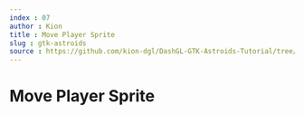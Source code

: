 ```yaml
---
index : 07
author : Kion
title : Move Player Sprite
slug : gtk-astroids
source : https://github.com/kion-dgl/DashGL-GTK-Astroids-Tutorial/tree/master/07_Move_Player_Sprite
---
```

# Move Player Sprite
